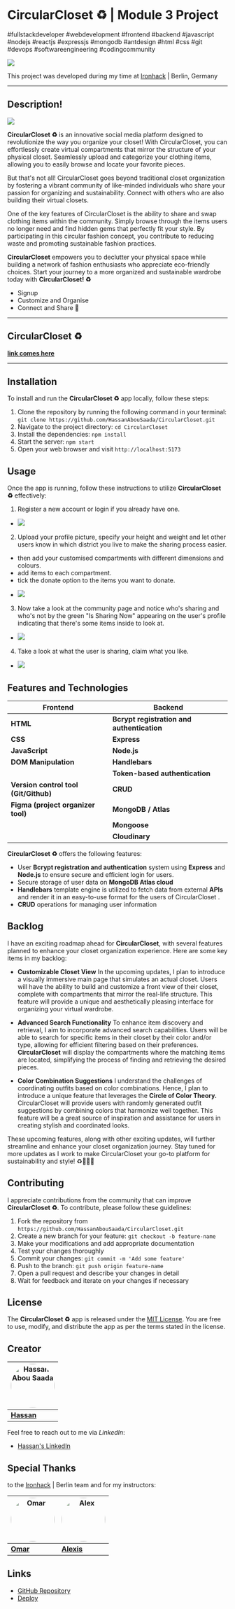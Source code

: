 # CircularCloset ♻️ | Module 3 Project
#fullstackdeveloper #webdevelopment #frontend #backend #javascript #nodejs #reactjs #expressjs #mongodb #antdesign #html #css #git #devops  #softwareengineering #codingcommunity

![](https://hackmd.io/_uploads/H1eF_mmYh.png)

This project was developed during my time at [Ironhack](https://www.ironhack.com/) | Berlin, Germany

---------
## Description!
![](https://res.cloudinary.com/doewm9ocg/image/upload/v1690476258/Your_paragraph_text_1_-fotor-bg-remover-20230727184310_q7sh2o.png)

**CircularCloset ♻️** is an innovative social media platform designed to revolutionize the way you organize your closet! With CircularCloset, you can effortlessly create virtual compartments that mirror the structure of your physical closet. Seamlessly upload and categorize your clothing items, allowing you to easily browse and locate your favorite pieces.

But that's not all! CircularCloset goes beyond traditional closet organization by fostering a vibrant community of like-minded individuals who share your passion for organizing and sustainability. Connect with others who are also building their virtual closets.

One of the key features of CircularCloset is the ability to share and swap clothing items within the community. Simply browse through the items users no longer need and find hidden gems that perfectly fit your style. By participating in this circular fashion concept, you contribute to reducing waste and promoting sustainable fashion practices.

**CircularCloset** empowers you to declutter your physical space while building a network of fashion enthusiasts who appreciate eco-friendly choices. Start your journey to a more organized and sustainable wardrobe today with **CircularCloset! ♻️**

- Signup
- Customize and Organise 
- Connect and Share 🌱

-------
## CircularCloset ♻️

[**link comes here**](https://github.com/your-username/CircularCloset)

------

## Installation
To install and run the **CircularCloset ♻️** app locally, follow these steps:
1. Clone the repository by running the following command in your terminal: 
`git clone https://github.com/HassanAbouSaada/CircularCloset.git`
3. Navigate to the project directory: `cd CircularCloset`
4. Install the dependencies: `npm install`
5. Start the server: `npm start`
6. Open your web browser and visit `http://localhost:5173`

## Usage
Once the app is running, follow these instructions to utilize **CircularCloset ♻️** effectively:
1. Register a new account or login if you already have one.

* ![](https://res.cloudinary.com/doewm9ocg/image/upload/v1690992207/Screenshot_2023-08-02_at_17.52.35_xbkzji.png)
2. Upload your profile picture, specify your height and weight and let other users know in which district you live to make the sharing process easier.
- then add your customised compartments with different dimensions and colours.
- add items to each compartment.
- tick the donate option to the items you want to donate.

* ![](https://res.cloudinary.com/doewm9ocg/image/upload/v1690993268/Screenshot_2023-08-02_at_18.19.09_nienmm.png)

3. Now take a look at the community page and notice who's sharing and who's not by the green "Is Sharing Now" appearing on the user's profile indicating that there's some items inside to look at.
* ![](https://res.cloudinary.com/doewm9ocg/image/upload/v1690993271/Screenshot_2023-08-02_at_18.20.08_x2n6iu.png)

4. Take a look at what the user is sharing, claim what you like.

* ![](https://res.cloudinary.com/doewm9ocg/image/upload/v1690993273/Screenshot_2023-08-02_at_18.20.26_qq5fvt.png)



## Features and Technologies
| Frontend        |  Backend      |
|--------------   |---------------|
|    **HTML**     | **Bcrypt registration and authentication**|
|  **CSS**        | **Express**   |
| **JavaScript**  | **Node.js**   |
|**DOM Manipulation**| **Handlebars**|
| |  **Token-based authentication**     |
|**Version control tool (Git/Github)** |  **CRUD**     |
|**Figma (project organizer tool)**| **MongoDB / Atlas**|
|                 |**Mongoose** |
|                 |**Cloudinary** |
 


**CircularCloset ♻️** offers the following features:
- User **Bcrypt registration and authentication** system using **Express** and **Node.js** to ensure secure and efficient login for users.
- Secure storage of user data on **MongoDB Atlas cloud**
- **Handlebars** template engine is utilized to fetch data from external **APIs** and render it in an easy-to-use format for the users of CircularCloset .
- **CRUD** operations for managing user information

## Backlog
I have an exciting roadmap ahead for **CircularCloset**, with several features planned to enhance your closet organization experience. Here are some key items in my backlog:

* **Customizable Closet View** In the upcoming updates, I plan to introduce a visually immersive main page that simulates an actual closet. Users will have the ability to build and customize a front view of their closet, complete with compartments that mirror the real-life structure. This feature will provide a unique and aesthetically pleasing interface for organizing your virtual wardrobe.

* **Advanced Search Functionality** To enhance item discovery and retrieval, I aim to incorporate advanced search capabilities. Users will be able to search for specific items in their closet by their color and/or type, allowing for efficient filtering based on their preferences. **CircularCloset** will display the compartments where the matching items are located, simplifying the process of finding and retrieving the desired pieces.

* **Color Combination Suggestions** I understand the challenges of coordinating outfits based on color combinations. Hence, I plan to introduce a unique feature that leverages the **Circle of Color Theory.** CircularCloset will provide users with randomly generated outfit suggestions by combining colors that harmonize well together. This feature will be a great source of inspiration and assistance for users in creating stylish and coordinated looks.

These upcoming features, along with other exciting updates, will further streamline and enhance your closet organization journey. Stay tuned for more updates as I work to make CircularCloset your go-to platform for sustainability and style! ♻️👚👗✨

## Contributing
I appreciate contributions from the community that can improve **CircularCloset ♻️**. To contribute, please follow these guidelines:
1. Fork the repository from `https://github.com/HassanAbouSaada/CircularCloset.git`
2. Create a new branch for your feature: `git checkout -b feature-name`
3. Make your modifications and add appropriate documentation
4. Test your changes thoroughly
5. Commit your changes: `git commit -m 'Add some feature'`
6. Push to the branch: `git push origin feature-name`
7. Open a pull request and describe your changes in detail
8. Wait for feedback and iterate on your changes if necessary

## License
The **CircularCloset ♻️** app is released under the [MIT License](https://opensource.org/licenses/MIT). You are free to use, modify, and distribute the app as per the terms stated in the license.

## Creator


<style>
.round-image {
  border-radius: 50%;
}
</style>

| [<img src="https://github.com/HassanAbouSaada.png" alt="Hassan Abou Saada" width="100" height="100" class="round-image" />](https://github.com/HassanAbouSaada) |
| --- |
| [**Hassan**](https://github.com/HassanAbouSaada) |

Feel free to reach out to me via *LinkedIn*:

- [Hassan's LinkedIn](https://www.linkedin.com/in/hassan-a-ab49a4258)

## Special Thanks
to the [Ironhack](https://www.ironhack.com/) | Berlin team and for my instructors:



<style>
.round-image {
  border-radius: 50%;
}
</style>

| [<img src="https://github.com/omardieh.png" alt="Omar" width="100" height="100" class="round-image" />](https://github.com/omardieh) | [<img src="https://github.com/arekiu.png" alt="Alex" width="100" height="100" class="round-image" />](https://github.com/arekiu) |
| --- | --- |
| [**Omar**](https://github.com/omardieh) | [**Alexis**](https://github.com/arekiu) |




## Links

* [GitHub Repository](https://github.com/HassanAbouSaada/CircularCloset.git)
 * [Deploy](https://docs.google.com/presentation/d/181mQ-DjwHSP6YqDmzOZ4QNT_ka3cnLv1DsH_pnvBggQ/edit#slide=id.g257b903105d_0_7)

